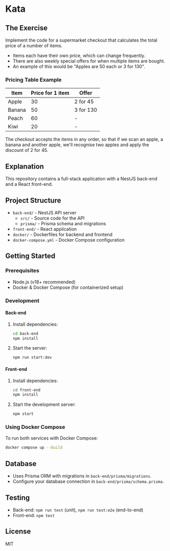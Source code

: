 # Kata

## The Exercise

Implement the code for a supermarket checkout that calculates the total price of a number of items.

-   Items each have their own price, which can change frequently.
-   There are also weekly special offers for when multiple items are bought.
-   An example of this would be "Apples are 50 each or 3 for 130".

### Pricing Table Example

| Item   | Price for 1 item | Offer     |
| ------ | ---------------- | --------- |
| Apple  | 30               | 2 for 45  |
| Banana | 50               | 3 for 130 |
| Peach  | 60               | -         |
| Kiwi   | 20               | -         |

The checkout accepts the items in any order, so that if we scan an apple, a banana and another apple, we'll recognise two apples and apply the discount of 2 for 45.

## Explanation

This repository contains a full-stack application with a NestJS back-end and a React front-end.

## Project Structure

-   `back-end/` - NestJS API server
    -   `src/` - Source code for the API
    -   `prisma/` - Prisma schema and migrations
-   `front-end/` - React application
-   `docker/` - Dockerfiles for backend and frontend
-   `docker-compose.yml` - Docker Compose configuration

## Getting Started

### Prerequisites

-   Node.js (v18+ recommended)
-   Docker & Docker Compose (for containerized setup)

### Development

#### Back-end

1. Install dependencies:
    ```bash
    cd back-end
    npm install
    ```
2. Start the server:
    ```bash
    npm run start:dev
    ```

#### Front-end

1. Install dependencies:
    ```bash
    cd front-end
    npm install
    ```
2. Start the development server:
    ```bash
    npm start
    ```

### Using Docker Compose

To run both services with Docker Compose:

```bash
docker compose up --build
```

## Database

-   Uses Prisma ORM with migrations in `back-end/prisma/migrations`.
-   Configure your database connection in `back-end/prisma/schema.prisma`.

## Testing

-   Back-end: `npm run test` (unit), `npm run test:e2e` (end-to-end)
-   Front-end: `npm test`

## License

MIT
